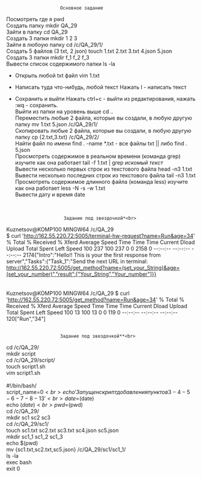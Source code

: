                         Основное задание
Посмотреть где я                                                                                           pwd<br>
Создать папку                                                                                              mkdir QA_29<br>
Зайти в папку                                                                                              cd QA_29<br>
Создать 3 папки                                                                                            mkdir 1 2 3<br>
Зайти в любоую папку                                                                                       cd /c/QA_29/1/<br>
Создать 5 файлов (3 txt, 2 json)                                                                           touch 1.txt 2.txt 3.txt 4.json 5.json<br>
Создать 3 папки                                                                                            mkdir f_1 f_2 f_3<br>
Вывести список содержимого папки                                                                           ls -la<br>
+ Открыть любой txt файл                                                                                   vim 1.txt<br>
+ Написать туда что-нибудь, любой текст                                                                    Нажать I - написать текст<br>
+ Сохранить и выйти                                                                                        Нажать ctrl+c - выйти из редактирования, нажать :wq - сохранить.<br>
Выйти из папки на уровень выше                                                                             cd ..<br>
Переместить любые 2 файла, которые вы создали, в любую другую папку                                        mv 1.txt 5.json /c/QA_29/1/<br>
Скопировать любые 2 файла, которые вы создали, в любую другую папку                                        cp {2.txt,3.txt} /c/QA_29/2/<br>
Найти файл по имени                                                                                        find . -name \*.txt - все файлы txt || либо  find . 5.json<br>
Просмотреть содержимое в реальном времени (команда grep) изучите как она работает                          tail -f 1.txt | grep *искомый текст*<br>
Вывести несколько первых строк из текстового файла                                                         head -n3 1.txt<br>
Вывести несколько последних строк из текстового файла                                                      tail -n3 1.txt<br>
Просмотреть содержимое длинного файла (команда less) изучите как она работает                              less -N -s -w 1.txt<br>
Вывести дату и время                          date<br><br><br>


                        Задание под звездочкой*<br>
                        
Kuznetsov@KOMP100 MINGW64 /c/QA_29<br>
$ curl 'http://162.55.220.72:5005/terminal-hw-request?name=Run&age=34'
  % Total    % Received % Xferd  Average Speed   Time    Time     Time  Current
                                 Dload  Upload   Total   Spent    Left  Speed
100   237  100   237    0     0   2158      0 --:--:-- --:--:-- --:--:--  2174{"Intro":"Hello!! This is your the first response from server","Tasks":{"Task_1":"Send the next URL in terminal: http://162.55.220.72:5005/get_method?name=(set_your_String)&age=(set_your_number)","result":["Your_String","Your_number"]}}
<br><br>                        
Kuznetsov@KOMP100 MINGW64 /c/QA_29
$ curl 'http://162.55.220.72:5005/get_method?name=Run&age=34'
  % Total    % Received % Xferd  Average Speed   Time    Time     Time  Current
                                 Dload  Upload   Total   Spent    Left  Speed
100    13  100    13    0     0    119      0 --:--:-- --:--:-- --:--:--   120["Run","34"]
<br><br>


                        Задание под звездочкой**<br>
cd /c/QA_29/<br>
mkdir script<br>
cd /c/QA_29/script/<br>
touch script1.sh<br>
vim script1.sh<br>
<br>
#!/bin/bash/<br>
script_name=$0<br>
echo 'Запущен скрипт добавления пунктов 3 - 4 - 5 - 6 - 7 - 8 - 13'<br>
date=$(date)<br>
echo $(date)<br>
pwd=$(pwd)<br>
cd /c/QA_29/<br>
mkdir sc1 sc2 sc3<br>
cd /c/QA_29/sc1/<br>
touch sc1.txt sc2.txt sc3.txt sc4.json sc5.json<br>
mkdir sc1_1 sc1_2 sc1_3<br>
echo $(pwd)<br>
mv {sc1.txt,sc2.txt,sc5.json} /c/QA_29/sc1/sc1_1/<br>
ls -la<br>
exec bash<br>
exit 0<br>


